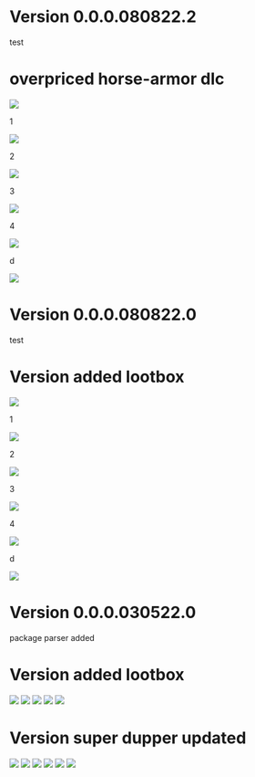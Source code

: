 # Version 0.0.0.080822.2
test

# overpriced horse-armor dlc

<img src="https://img.shields.io/badge/GAME-ADDED-brightgreen?style=for-the-badge">  

1  

<img src="https://img.shields.io/badge/GAME-CHANGED-yellow?style=for-the-badge">  

2  
 
<img src="https://img.shields.io/badge/GAME-REMOVED-red?style=for-the-badge">

3
  
<img src="https://img.shields.io/badge/CMS-ADDED-brightgreen?style=for-the-badge">  

4

<img src="https://img.shields.io/badge/CMS-CHANGED-yellow?style=for-the-badge"> 

d  
  
<img src="https://img.shields.io/badge/CMS-REMOVED-red?style=for-the-badge">


# Version 0.0.0.080822.0
test

# Version added lootbox 

<img src="https://img.shields.io/badge/GAME-ADDED-brightgreen?style=for-the-badge">  

1  

<img src="https://img.shields.io/badge/GAME-CHANGED-yellow?style=for-the-badge">  

2  
 
<img src="https://img.shields.io/badge/GAME-REMOVED-red?style=for-the-badge">

3
  
<img src="https://img.shields.io/badge/CMS-ADDED-brightgreen?style=for-the-badge">  

4

<img src="https://img.shields.io/badge/CMS-CHANGED-yellow?style=for-the-badge"> 

d  
  
<img src="https://img.shields.io/badge/CMS-REMOVED-red?style=for-the-badge">


# Version 0.0.0.030522.0
package parser added


# Version added lootbox 

<img src="https://img.shields.io/badge/GAME-CHANGED-yellow?style=for-the-badge">  
  
<img src="https://img.shields.io/badge/GAME-REMOVED-red?style=for-the-badge">
  
<img src="https://img.shields.io/badge/CMS-ADDED-brightgreen?style=for-the-badge">  

<img src="https://img.shields.io/badge/CMS-CHANGED-yellow?style=for-the-badge">  
  
<img src="https://img.shields.io/badge/CMS-REMOVED-red?style=for-the-badge">

# Version super dupper updated
<img src="https://img.shields.io/badge/GAME-ADDED-brightgreen?style=for-the-badge">  

<img src="https://img.shields.io/badge/GAME-CHANGED-yellow?style=for-the-badge">  
  
<img src="https://img.shields.io/badge/GAME-REMOVED-red?style=for-the-badge">
  
<img src="https://img.shields.io/badge/CMS-ADDED-brightgreen?style=for-the-badge">  

<img src="https://img.shields.io/badge/CMS-CHANGED-yellow?style=for-the-badge">  
  
<img src="https://img.shields.io/badge/CMS-REMOVED-red?style=for-the-badge">